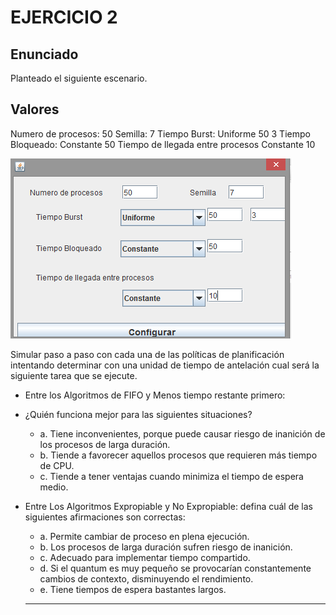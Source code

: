 # EJERCICIO 2

## Enunciado

Planteado el siguiente escenario.

## Valores

Numero de procesos: 50
Semilla: 7
Tiempo Burst: Uniforme 50 3
Tiempo Bloqueado: Constante 50
Tiempo de llegada entre procesos
Constante 10

![Imagen](./img/config-ej-2.png)

Simular paso a paso con cada una de las políticas de planificación intentando determinar con una unidad de tiempo de antelación cual será la siguiente tarea que se ejecute.

- Entre los Algoritmos de FIFO y Menos tiempo restante primero:
- ¿Quién funciona mejor para las siguientes situaciones?
  - a. Tiene inconvenientes, porque puede causar riesgo de inanición de los procesos de larga duración.
  - b. Tiende a favorecer aquellos procesos que requieren más tiempo de CPU.
  - c. Tiende a tener ventajas cuando minimiza el tiempo de espera medio.

- Entre Los Algoritmos Expropiable y No Expropiable: defina cuál de las siguientes afirmaciones son correctas:
  - a. Permite cambiar de proceso en plena ejecución.
  - b. Los procesos de larga duración sufren riesgo de inanición.
  - c. Adecuado para implementar tiempo compartido.
  - d. Si el quantum es muy pequeño se provocarían constantemente cambios de contexto, disminuyendo el rendimiento.
  - e. Tiene tiempos de espera bastantes largos.

  ---
